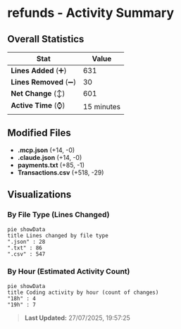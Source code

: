 # refunds - Activity Summary 

## Overall Statistics

| Stat                   | Value                                                             |
| ---------------------- | ----------------------------------------------------------------- |
| **Lines Added** (➕)   | 631                                          |
| **Lines Removed** (➖) | 30                                        |
| **Net Change** (↕)    | 601                |
| **Active Time** (⌚)   | 15 minutes |


## Modified Files
- **.mcp.json** (+14, -0)
- **.claude.json** (+14, -0)
- **payments.txt** (+85, -1)
- **Transactions.csv** (+518, -29)

## Visualizations

### By File Type (Lines Changed)

```mermaid
pie showData
title Lines changed by file type
".json" : 28
".txt" : 86
".csv" : 547
```

### By Hour (Estimated Activity Count)

```mermaid
pie showData
title Coding activity by hour (count of changes)
"18h" : 4
"19h" : 7
```


> **Last Updated:** 27/07/2025, 19:57:25